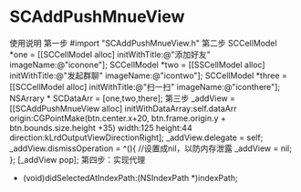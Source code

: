 # SCAddPushMnueView
使用说明
第一步  #import "SCAddPushMnueView.h"
第二步
    SCCellModel *one = [[SCCellModel alloc] initWithTitle:@"添加好友" imageName:@"iconone"];
    SCCellModel *two = [[SSCellModel alloc] initWithTitle:@"发起群聊" imageName:@"icontwo"];
    SCCellModel *three = [[SCCellModel alloc] initWithTitle:@"扫一扫" imageName:@"iconthere"];
    NSArrary * SCDataArr = [one,two,there];
第三步
   _addView = [[SCAddPushMnueView alloc] initWithDataArray:self.dataArr origin:CGPointMake(btn.center.x+20, btn.frame.origin.y + btn.bounds.size.height +35) width:125 height:44 direction:kLrdOutputViewDirectionRight];
    _addView.delegate = self;
    _addView.dismissOperation = ^(){
        //设置成nil，以防内存泄露
        _addView = nil;
    };
    [_addView pop];
第四步：实现代理
- (void)didSelectedAtIndexPath:(NSIndexPath *)indexPath;
